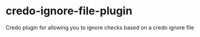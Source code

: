 # credo-ignore-file-plugin
Credo plugin for allowing you to ignore checks based on a credo ignore file
